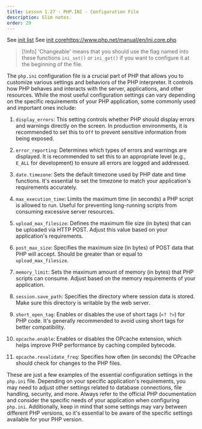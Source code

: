 ```yaml
---
title: Lesson 1.27 - PHP.INI - Configuration File
description: Slim notes.
order: 29
---
```


See [init list](https://www.php.net/manual/en/ini.list.php)
See [init core]()https://www.php.net/manual/en/ini.core.php

>[!info]
> 'Changeable' means that you should use the flag named into these functions `ini_set()` or `ini_get()` if you want to configure it at the beginning of the file.

The `php.ini` configuration file is a crucial part of PHP that allows you to customize various settings and behaviors of the PHP interpreter. It controls how PHP behaves and interacts with the server, applications, and other resources. While the most useful configuration settings can vary depending on the specific requirements of your PHP application, some commonly used and important ones include:

1. `display_errors`: This setting controls whether PHP should display errors and warnings directly on the screen. In production environments, it is recommended to set this to `Off` to prevent sensitive information from being exposed.

2. `error_reporting`: Determines which types of errors and warnings are displayed. It is recommended to set this to an appropriate level (e.g., `E_ALL` for development) to ensure all errors are logged and addressed.

3. `date.timezone`: Sets the default timezone used by PHP date and time functions. It's essential to set the timezone to match your application's requirements accurately.

4. `max_execution_time`: Limits the maximum time (in seconds) a PHP script is allowed to run. Useful for preventing long-running scripts from consuming excessive server resources.

5. `upload_max_filesize`: Defines the maximum file size (in bytes) that can be uploaded via HTTP POST. Adjust this value based on your application's requirements.

6. `post_max_size`: Specifies the maximum size (in bytes) of POST data that PHP will accept. Should be greater than or equal to `upload_max_filesize`.

7. `memory_limit`: Sets the maximum amount of memory (in bytes) that PHP scripts can consume. Adjust based on the memory requirements of your application.

8. `session.save_path`: Specifies the directory where session data is stored. Make sure this directory is writable by the web server.

9. `short_open_tag`: Enables or disables the use of short tags (`<? ?>`) for PHP code. It's generally recommended to avoid using short tags for better compatibility.

10. `opcache.enable`: Enables or disables the OPcache extension, which helps improve PHP performance by caching compiled bytecode.

11. `opcache.revalidate_freq`: Specifies how often (in seconds) the OPcache should check for changes to the PHP files.

These are just a few examples of the essential configuration settings in the `php.ini` file. Depending on your specific application's requirements, you may need to adjust other settings related to database connections, file handling, security, and more. Always refer to the official PHP documentation and consider the specific needs of your application when configuring `php.ini`. Additionally, keep in mind that some settings may vary between different PHP versions, so it's essential to be aware of the specific settings available for your PHP version.

